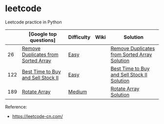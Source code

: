 # leetcode
Leetcode practice in Python



|      | [Google top questions]                                           |Difficulty|Wiki                |Solution                 |
| ---- | ---------------------------------------------------------------- | -------- |------------------- |-------------------------|
| 26   | [Remove Duplicates from Sorted Array]              |	[Easy]	|                    |[Remove Duplicates from Sorted Array Solution] |
| 122   | [Best Time to Buy and Sell Stock II]              |	[Easy]	|                    |[Best Time to Buy and Sell Stock II Solution] |
| 189   | [Rotate Array]                                    |  [Medium] |                    |[Rotate Array Solution] |


[Remove Duplicates from Sorted Array]: https://leetcode.com/problems/remove-duplicates-from-sorted-array/
[Remove Duplicates from Sorted Array Solution]: https://github.com/robinali34/leetcode_python/blob/main/src/easy/remove_duplicates_from_sorted_array/solution.py
[Best Time to Buy and Sell Stock II]: https://leetcode.com/problems/best-time-to-buy-and-sell-stock-ii
[Best Time to Buy and Sell Stock II Solution]: https://github.com/robinali34/leetcode_python/blob/main/src/easy/best_time_to_buy_and_sell_stock_ii/solution.py
[Rotate Array]: https://leetcode.com/problems/rotate-array
[Rotate Array Solution]: https://github.com/robinali34/leetcode_python/blob/main/src/medium/rotate_array/solution.py

[Easy]: https://github.com/robinali/leetcode/tree/main/src/easy
[Medium]: https://github.com/robinali/leetcode/tree/main/src/medium
[Hard]: https://github.com/robinali/leetcode/tree/main/src/hard

Reference:
* https://leetcode-cn.com/